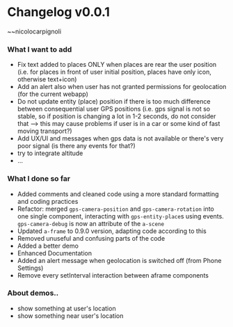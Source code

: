 # Changelog v0.0.1
~~nicolocarpignoli

### What I want to add

- Fix text added to places ONLY when places are rear the user position (i.e. for places in front of user initial position, places have only icon, otherwise text+icon)
- Add an alert also when user has not granted permissions for geolocation (for the current webapp)
- Do not update entity (place) position if there is too much difference between consequential user GPS positions (i.e. gps signal is not so stable, so if position is changing a lot in 1-2 seconds, do not consider that --> this may cause problems if user is in a car or some kind of fast moving transport?)
- Add UX/UI and messages when gps data is not available or there's very poor signal (is there any events for that?)
- try to integrate altitude
- ...

### What I done so far

- Added comments and cleaned code using a more standard formatting and coding practices
- Refactor: merged `gps-camera-position` and `gps-camera-rotation` into one single component, interacting with `gps-entity-place`s using events. `gps-camera-debug` is now an attribute of the `a-scene`
- Updated `a-frame` to 0.9.0 version, adapting code according to this
- Removed unuseful and confusing parts of the code
- Added a better demo
- Enhanced Documentation
- Added an alert message when geolocation is switched off (from Phone Settings)
- Remove every setInterval interaction between aframe components


### About demos..

- show something at user's location
- show something near user's location
